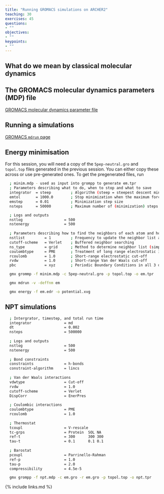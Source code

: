 ```yaml
---
title: "Running GROMACS simulations on ARCHER2"
teaching: 30
exercises: 45
questions:
- ""
objectives:
- ""
keypoints:
- ""
---
```


## What do we mean by classical molecular dynamics



## The GROMACS molecular dynamics parameters (MDP) file

[GROMACS molecular dynamics parameter file](https://manual.gromacs.org/documentation/current/user-guide/mdp-options.html)


## Running a simulations

[GROMACS `mdrun` page](https://manual.gromacs.org/documentation/current/onlinehelp/gmx-mdrun.html)

## Energy minimisation

For this session, you will need a copy of the `5pep-neutral.gro` and 
`topol.top` files generated in the previous session. You can either copy these 
across or use pre-generated ones. To get the pregenerated files, run

```bash
  ; minim.mdp - used as input into grompp to generate em.tpr
  ; Parameters describing what to do, when to stop and what to save
  integrator  = steep         ; Algorithm (steep = steepest descent minimization)
  emtol       = 1000.0        ; Stop minimization when the maximum force < 1000.0 kJ/mol/nm
  emstep      = 0.01          ; Minimization step size
  nsteps      = 50000         ; Maximum number of (minimization) steps to perform

  ; Logs and outputs
  nstlog                   = 500
  nstenergy                = 500
  
  ; Parameters describing how to find the neighbors of each atom and how to calculate the interactions
  nstlist         = 1         ; Frequency to update the neighbor list and long range forces
  cutoff-scheme   = Verlet    ; Buffered neighbor searching
  ns_type         = grid      ; Method to determine neighbor list (simple, grid)
  coulombtype     = PME       ; Treatment of long range electrostatic interactions
  rcoulomb        = 1.0       ; Short-range electrostatic cut-off
  rvdw            = 1.0       ; Short-range Van der Waals cut-off
  pbc             = xyz       ; Periodic Boundary Conditions in all 3 dimensions
```

```bash
  gmx grommp -f minim.mdp -c 5pep-neutral.gro -p topol.top -o em.tpr
```

```bash
  gmx mdrun -v -deffnm em
```

```bash
  gmx energy -f em.edr -o potential.xvg
```

## NPT simulations

```bash
  ; Intergrator, timestep, and total run time
  integrator               = md
  dt                       = 0.002
  nsteps                   = 500000
  
  ; Logs and outputs
  nstlog                   = 500
  nstenergy                = 500
  
  ; Bond constraints
  constraints              = h-bonds
  constraint-algorithm     = lincs
  
  ; Van der Waals interactions
  vdwtype                  = Cut-off
  rvdw                     = 1.0
  cutoff-scheme            = Verlet
  DispCorr                 = EnerPres
  
  ; Coulombic interactions
  coulombtype              = PME
  rcoulomb                 = 1.0
  
  ; Thermostat
  tcoupl                   = V-rescale
  tc-grps                  = Protein  SOL NA
  ref-t                    = 300      300 300
  tau-t                    = 0.1      0.1 0.1
  
  ; Barostat
  pcoupl                   = Parrinello-Rahman
  ref-p                    = 1.0
  tau-p                    = 2.0
  compressibility          = 4.5e-5

```

```bash
  gmx grompp -f npt.mdp -c em.gro -r em.gro -p topol.top -o npt.tpr
```


{% include links.md %}

